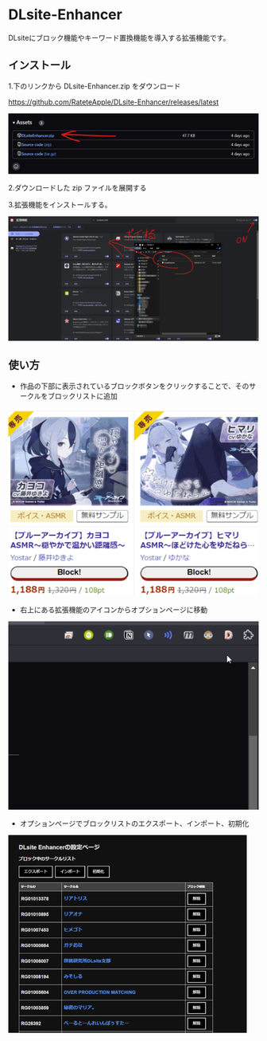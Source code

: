 # DLsite-Enhancer

DLsiteにブロック機能やキーワード置換機能を導入する拡張機能です。

## インストール

1.下のリンクから DLsite-Enhancer.zip をダウンロード

<https://github.com/RateteApple/DLsite-Enhancer/releases/latest>

![image](README_assets/download.png)

2.ダウンロードした zip ファイルを展開する

3.拡張機能をインストールする。

![image](./README_assets/install.png)

## 使い方

- 作品の下部に表示されているブロックボタンをクリックすることで、そのサークルをブロックリストに追加

![image](./README_assets/block_animation.gif)

- 右上にある拡張機能のアイコンからオプションページに移動

![image](./README_assets/popup_animation.gif)

- オプションページでブロックリストのエクスポート、インポート、初期化

![image](./README_assets/options_page.png)

